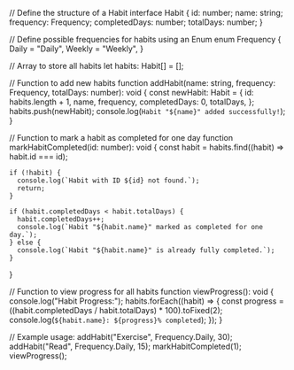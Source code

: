 // Define the structure of a Habit
interface Habit {
    id: number;
    name: string;
    frequency: Frequency;
    completedDays: number;
    totalDays: number;
  }
  
  // Define possible frequencies for habits using an Enum
  enum Frequency {
    Daily = "Daily",
    Weekly = "Weekly",
  }
  
  // Array to store all habits
  let habits: Habit[] = [];
  
  // Function to add new habits
  function addHabit(name: string, frequency: Frequency, totalDays: number): void {
    const newHabit: Habit = {
      id: habits.length + 1,
      name,
      frequency,
      completedDays: 0,
      totalDays,
    };
    habits.push(newHabit);
    console.log(`Habit "${name}" added successfully!`);
  }
  
  // Function to mark a habit as completed for one day
  function markHabitCompleted(id: number): void {
    const habit = habits.find((habit) => habit.id === id);
  
    if (!habit) {
      console.log(`Habit with ID ${id} not found.`);
      return;
    }
  
    if (habit.completedDays < habit.totalDays) {
      habit.completedDays++;
      console.log(`Habit "${habit.name}" marked as completed for one day.`);
    } else {
      console.log(`Habit "${habit.name}" is already fully completed.`);
    }
  }
  
  // Function to view progress for all habits
  function viewProgress(): void {
    console.log("Habit Progress:");
    habits.forEach((habit) => {
      const progress = ((habit.completedDays / habit.totalDays) * 100).toFixed(2);
      console.log(`${habit.name}: ${progress}% completed`);
    });
  }
  
  // Example usage:
  addHabit("Exercise", Frequency.Daily, 30);
  addHabit("Read", Frequency.Daily, 15);
  markHabitCompleted(1);
  viewProgress();
  